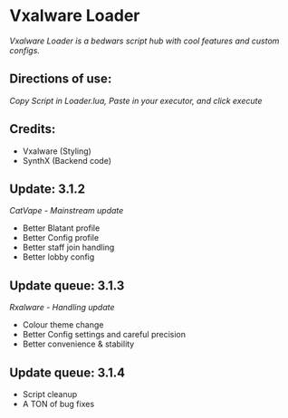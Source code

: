 # Vxalware Loader
*Vxalware Loader is a bedwars script hub with cool features and custom configs.*
## Directions of use:
*Copy Script in Loader.lua, Paste in your executor, and click execute*
## Credits:
- Vxalware (Styling)
- SynthX (Backend code)
## Update: 3.1.2
*CatVape - Mainstream update*
- Better Blatant profile
- Better Config profile
- Better staff join handling
- Better lobby config
## Update queue: 3.1.3
*Rxalware - Handling update*
- Colour theme change
- Better Config settings and careful precision
- Better convenience & stability
## Update queue: 3.1.4
- Script cleanup
- A TON of bug fixes
